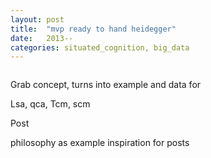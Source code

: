 ```yaml
---
layout: post
title:  "mvp ready to hand heidegger"
date:   2013--
categories: situated_cognition, big_data
---
```


![]()

Grab concept, turns into example and data for

Lsa, qca, Tcm, scm

Post

philosophy as example inspiration for posts